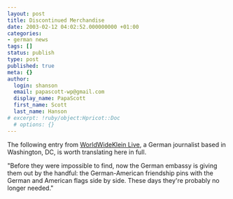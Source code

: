 ```yaml
---
layout: post
title: Discontinued Merchandise
date: 2003-02-12 04:02:52.000000000 +01:00
categories:
- german news
tags: []
status: publish
type: post
published: true
meta: {}
author:
  login: shanson
  email: papascott-wp@gmail.com
  display_name: PapaScott
  first_name: Scott
  last_name: Hanson
# excerpt: !ruby/object:Hpricot::Doc
  # options: {}
---
```

<p>The following entry from <a title="WorldWideKlein Live" href="http://www.worldwideklein.com/comments.php?id=P171_0_1_0">WorldWideKlein Live</a>, a German journalist based in Washington, DC, is worth translating here in full.</p>
<p>"Before they were impossible to find, now the German embassy is giving them out by the handful: the German-American friendship pins with the German and American flags side by side. These days they're probably no longer needed."</p>
